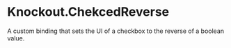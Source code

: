 Knockout.ChekcedReverse
=======================

A custom binding that sets the UI of a checkbox to the reverse of a boolean value.
